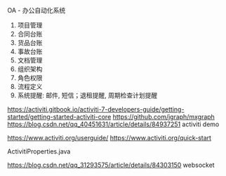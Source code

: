 OA - 办公自动化系统
1. 项目管理
2. 合同台账
3. 货品台账
4. 事故台账
5. 文档管理
6. 组织架构
7. 角色权限
8. 流程定义
9. 系统提醒: 邮件, 短信；退租提醒, 周期检查计划提醒

https://activiti.gitbook.io/activiti-7-developers-guide/getting-started/getting-started-activiti-core
https://github.com/jgraph/mxgraph
https://blog.csdn.net/qq_40451631/article/details/84937251    activiti demo

https://www.activiti.org/userguide/
https://www.activiti.org/quick-start

ActivitiProperties.java

https://blog.csdn.net/qq_31293575/article/details/84303150  websocket

